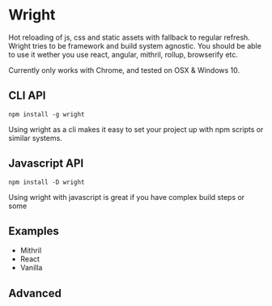 # Wright

Hot reloading of js, css and static assets with fallback to regular refresh.
Wright tries to be framework and build system agnostic. You should be able to use it wether you use react, angular, mithril, rollup, browserify etc.

Currently only works with Chrome, and tested on OSX & Windows 10.

## CLI API
```
npm install -g wright
```
Using wright as a cli makes it easy to set your project up with npm scripts or similar systems.


## Javascript API
```
npm install -D wright
```
Using wright with javascript is great if you have complex build steps or some

## Examples

- Mithril
- React
- Vanilla

## Advanced

